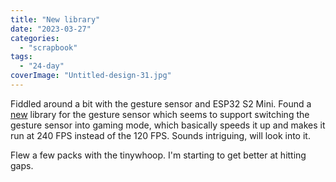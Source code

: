 ```yaml
---
title: "New library"
date: "2023-03-27"
categories: 
  - "scrapbook"
tags: 
  - "24-day"
coverImage: "Untitled-design-31.jpg"
---
```

<!--more-->

Fiddled around a bit with the gesture sensor and ESP32 S2 Mini. Found a [new](https://github.com/acrandal/RevEng_PAJ7620) library for the gesture sensor which seems to support switching the gesture sensor into gaming mode, which basically speeds it up and makes it run at 240 FPS instead of the 120 FPS. Sounds intriguing, will look into it.

Flew a few packs with the tinywhoop. I'm starting to get better at hitting gaps.
